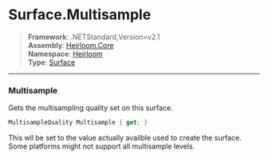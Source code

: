 # Surface.Multisample

> **Framework**: .NETStandard,Version=v2.1  
> **Assembly**: [Heirloom.Core][0]  
> **Namespace**: [Heirloom][0]  
> **Type**: [Surface][1]

--------------------------------------------------------------------------------

### Multisample

Gets the multisampling quality set on this surface.

```cs
MultisampleQuality Multisample { get; }
```

This wll be set to the value actually availble used to create the surface. Some platforms might not support all multisample levels.

[0]: ../Heirloom.Core.md
[1]: Heirloom.Surface.md
